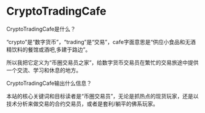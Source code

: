 # 

# CryptoTradingCafe

CryptoTradingCafe是什么？

“crypto”是“数字货币”，“trading”是“交易”，cafe字面意思是“供应小食品和无酒精饮料的餐馆或酒吧,多建于路边”。

所以我把它定义为“币圈交易员之家”，给数字货币交易员在繁忙的交易旅途中提供一个交流、学习和休息的地方。

CryptoTradingCafe输出什么信息？

本站的核心关键词和目标读者是“币圈交易员”，无论是抓热点的现货玩家，还是以技术分析来做交易的合约交易员，或者是套利/躺平的佛系玩家。

